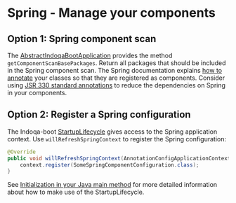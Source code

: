 # Spring - Manage your components

## Option 1: Spring component scan

The [AbstractIndoqaBootApplication](https://www.javadoc.io/page/com.indoqa/indoqa-boot/latest/com/indoqa/boot/application/AbstractIndoqaBootApplication.html) provides the method `getComponentScanBasePackages`. Return all packages that should be included in the Spring component scan. The Spring documentation explains [how to annotate](https://docs.spring.io/spring/docs/current/spring-framework-reference/htmlsingle/#beans-classpath-scanning) your classes so that they are registered as components. Consider using [JSR 330 standard annotations](https://docs.spring.io/spring/docs/current/spring-framework-reference/htmlsingle/#beans-standard-annotations) to reduce the dependencies on Spring in your components.

## Option 2: Register a Spring configuration

The Indoqa-boot [StartupLifecycle](https://www.javadoc.io/page/com.indoqa/indoqa-boot/latest/com/indoqa/boot/application/StartupLifecycle.html) gives access to the Spring application context. Use `willRefreshSpringContext` to register the Spring configuration:

```java
@Override
public void willRefreshSpringContext(AnnotationConfigApplicationContext context) {
    context.register(SomeSpringComponentConfiguration.class);
}
```

See [Initialization in your Java main method](./initialization-java-main.md) for more detailed information about how to make use of the StartupLifecycle.
